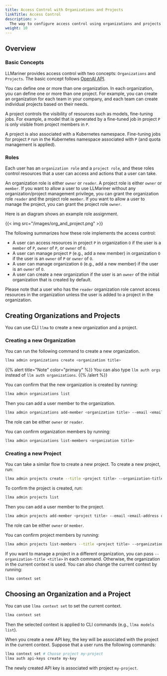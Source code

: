 ```yaml
---
title: Access Control with Organizations and Projects
linkTitle: Access Control
description: >
  The way to configure access control using organizations and projects
weight: 10
---
```


## Overview

### Basic Concepts

LLMariner provides access control with two concepts: `Organizations` and `Projects`. The basic concept follows [OpenAI API](https://help.openai.com/en/articles/9186755-managing-your-work-in-the-api-platform-with-projects).

You can define one or more than one organization. In each organization, you can define one or more than one project. For example, you can create an organization for each team in your company, and each team can create individual projects based on their needs.

A project controls the visibility of resources such as models, fine-tuning jobs. For example, a model that is generated by a fine-tuned job in project `P` is only visible from project members in `P`.

A project is also associated with a Kubernetes namespace. Fine-tuning jobs for project `P` run in the Kubernetes namespace associated with `P` (and quota management is applied).

### Roles

Each user has an `organization role` and a `project role`, and these roles control resources that a user can access and actions that a user can take.

An organization role is either `owner` or `reader`. A project role is either `owner` or `member`. If you want to allow a user to use LLMariner without any organization/project management privilege, you can grant the organization role `reader` and the project role `member`. If you want to allow a user to manage the project, you can grant the project role `owner`.

Here is an diagram shows an example role assignment.

{{< img src="/images/org_and_project.png" >}}

The following summarizes how these role implements the access control:

-   A user can access resources in project `P` in organization `O` if the user is a `member` of `P`, `owner` of `P`, or `owner` of `O`.
-   A user can manage project `P` (e.g., add a new member) in organization `O` if the user is an `owner` of `P` or `owner` of `O`.
-   A user can manage organization `O` (e.g., add a new member) if the user is an `owner` of `O`.
-   A user can create a new organization if the user is an `owner` of the initial organization that is created by default.

Please note that a user who has the `reader` organization role cannot access resources in the organization unless the user is added to a project in the organization.

## Creating Organizations and Projects

You can use CLI `llma` to create a new organization and a project.

### Creating a new Organization

You can run the following command to create a new organization.

``` bash
llma admin organizations create <organization title>
```

{{% alert title="Note" color="primary" %}}
You can also type `llm auth orgs` instead of `llm auth organizations`.
{{% /alert %}}

You can confirm that the new organization is created by running:

``` bash
llma admin organizations list
```

Then you can add a user member to the organization.

``` bash
llma admin organizations add-member <organization title> --email <email-address of the member> --role <role>
```

The role can be either `owner` or `reader`.

You can confirm organization members by running:

``` bash
llma admin organizations list-members <organization title>
```

### Creating a new Project

You can take a similar flow to create a new project. To create a new project, run:

``` bash
llma admin projects create --title <project title> --organization-title <organization title>
```

To confirm the project is created, run:

``` bash
llma admin projects list
```

Then you can add a user member to the project.

``` bash
llma admin projects add-member <project title> --email <email-address of the member> --role <role>
```

The role can be either `owner` or `member`.

You can confirm project members by running:

``` bash
llma admin projects list-members --title <project title> --organization-title <organization title>
```

If you want to manage a project in a different organization, you can pass `--organization-title <title>` in each command. Otherwise, the organization in the current context is used. You can also change the current context by running:

``` bash
llma context set
```

## Choosing an Organization and a Project

You can use `llma context set` to set the current context.

``` bash
llma context set
```

Then the selected context is applied to CLI commands (e.g., `llma models list`).

When you create a new API key, the key will be associated with the project in the current context. Suppose that a user runs the following commands:

``` bash
llma context set # Choose project my-project
llma auth api-keys create my-key
```

The newly created API key is associated with project `my-project`.
